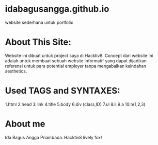 # idabagusangga.github.io
website sederhana untuk portfolio

# About This Site:
Website ini dibuat untuk project saya di Hacktiv8. Concept dari website ini adalah untuk membuat sebuah website informatif yang dapat dijadikan referensi untuk para potential employer tanpa mengabaikan keindahan aesthetics.

# Used TAGS and SYNTAXES:
1.html
2.head
3.link
4.title
5.body
6.div (class,ID)
7.ul
8.li
9.a
10.h(1,2,3)

# About me

Ida Bagus Angga Priambada.
Hacktiv8 lively fox! 
